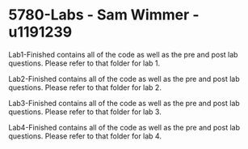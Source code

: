 # 5780-Labs - Sam Wimmer - u1191239

Lab1-Finished contains all of the code as well as the pre and post lab questions. Please refer to that folder for lab 1.

Lab2-Finished contains all of the code as well as the pre and post lab questions. Please refer to that folder for lab 2.

Lab3-Finished contains all of the code as well as the pre and post lab questions. Please refer to that folder for lab 3.

Lab4-Finished contains all of the code as well as the pre and post lab questions. Please refer to that folder for lab 4.
